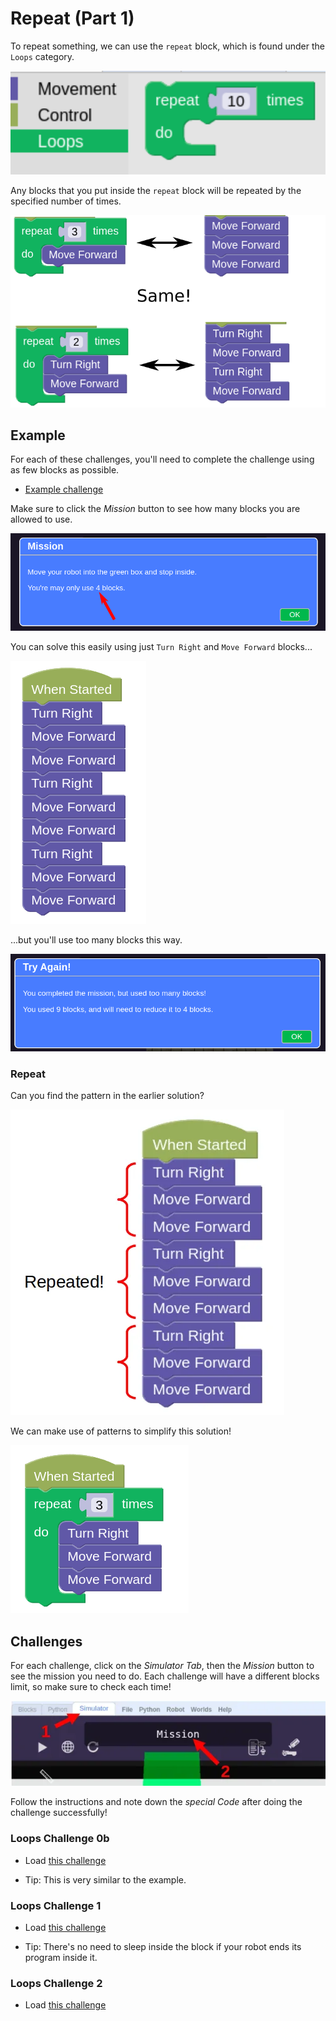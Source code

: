 # Repeat (Part 1)

To repeat something, we can use the `repeat` block, which is found under the `Loops` category.

![](images/loopsRepeat.webp)

Any blocks that you put inside the `repeat` block will be repeated by the specified number of times.

![](images/repeatExample.webp)

## Example

For each of these challenges, you'll need to complete the challenge using as few blocks as possible.

- [Example challenge](https://gears.aposteriori.com.sg/index.html?worldJSON=https%3A%2F%2Ffiles.aposteriori.com.sg%2Fget%2Ftf8wy6qAVo.json&filterBlocksJSON=https%3A%2F%2Ffiles.aposteriori.com.sg%2Fget%2FESbF3weeEV.json&worldScripts=challenges_basic)

Make sure to click the *Mission* button to see how many blocks you are allowed to use.

![](images/blocksLimit.webp)

You can solve this easily using just `Turn Right` and `Move Forward` blocks...

![](images/loops0Solution.webp)

...but you'll use too many blocks this way.

![](images/exceededBlocksLimit.webp)

### Repeat

Can you find the pattern in the earlier solution?

![](images/loops0RepeatedBlocks.webp)

We can make use of patterns to simplify this solution!

![](images/loops0Solution2.webp)


## Challenges

For each challenge, click on the *Simulator Tab*, then the *Mission* button to see the mission you need to do.
Each challenge will have a different blocks limit, so make sure to check each time!

![](images/checkMission.webp)

Follow the instructions and note down the *special Code* after doing the challenge successfully!

### Loops Challenge 0b

- Load [this challenge](https://gears.aposteriori.com.sg/index.html?worldJSON=https%3A%2F%2Ffiles.aposteriori.com.sg%2Fget%2FjMoNkaokEq.json&filterBlocksJSON=https%3A%2F%2Ffiles.aposteriori.com.sg%2Fget%2FESbF3weeEV.json&worldScripts=challenges_basic)

- Tip: This is very similar to the example.

### Loops Challenge 1

- Load [this challenge](https://gears.aposteriori.com.sg/index.html?worldJSON=https%3A%2F%2Ffiles.aposteriori.com.sg%2Fget%2FHqQeiGTXNH.json&filterBlocksJSON=https%3A%2F%2Ffiles.aposteriori.com.sg%2Fget%2FESbF3weeEV.json&worldScripts=challenges_basic)

- Tip: There's no need to sleep inside the block if your robot ends its program inside it.

### Loops Challenge 2

- Load [this challenge](https://gears.aposteriori.com.sg/index.html?worldJSON=https%3A%2F%2Ffiles.aposteriori.com.sg%2Fget%2FjQEycHT6XZ.json&filterBlocksJSON=https%3A%2F%2Ffiles.aposteriori.com.sg%2Fget%2FESbF3weeEV.json&worldScripts=challenges_basic)

